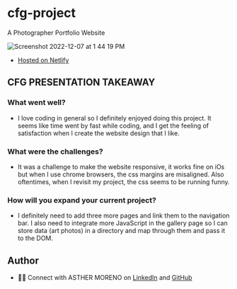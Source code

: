 # cfg-project

A Photographer Portfolio Website

![Screenshot 2022-12-07 at 1 44 19 PM](https://user-images.githubusercontent.com/89284873/206280498-03fc5c7b-53ae-4d03-b62e-5f19b9a322f0.png)


- [Hosted on Netlify](https://cfg-project.netlify.app)

## CFG PRESENTATION TAKEAWAY

### What went well?
- I love coding in general so I definitely enjoyed doing this project. It seems like time went by fast while coding, and I get the feeling of satisfaction when I create the website design that I like.

### What were the challenges?
- It was a challenge to make the website responsive, it works fine on iOs but when I use chrome browsers, the css margins are misaligned. Also oftentimes, when I revisit my project, the css seems to be running funny.

### How will you expand your current project?
- I definitely need to add three more pages and link them to the navigation bar. I also need to integrate more JavaScript in the gallery page so I can store data (art photos) in a directory and map through them and pass it to the DOM. 

## Author

- 👸🏼 Connect with ASTHER MORENO on [LinkedIn](https://www.linkedin.com/in/asthermoreno10/) and [GitHub](https://github.com/AshM10)
